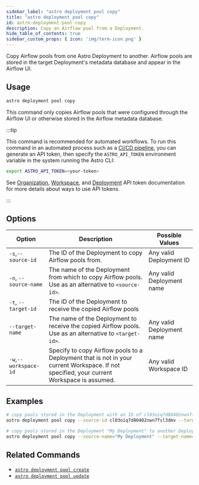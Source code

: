 ```yaml
---
sidebar_label: "astro deployment pool copy"
title: "astro deployment pool copy"
id: astro-deployment-pool-copy
description: Copy an Airflow pool from a Deployment.
hide_table_of_contents: true
sidebar_custom_props: { icon: 'img/term-icon.png' }
---
```



Copy Airflow pools from one Astro Deployment to another. Airflow pools are stored in the target Deployment's metadata database and appear in the Airflow UI.

## Usage

```sh
astro deployment pool copy
```

This command only copies Airflow pools that were configured through the Airflow UI or otherwise stored in the Airflow metadata database.

:::tip

This command is recommended for automated workflows. To run this command in an automated process such as a [CI/CD pipeline](set-up-ci-cd.md), you can generate an API token, then specify the `ASTRO_API_TOKEN` environment variable in the system running the Astro CLI:

```bash
export ASTRO_API_TOKEN=<your-token>
```

See [Organization](organization-api-tokens.md), [Workspace](workspace-api-tokens.md), and [Deployment](deployment-api-tokens.md) API token documentation for more details about ways to use API tokens.

:::

## Options

| Option                         | Description                                                                            | Possible Values                                                                |
| ------------------------------ | -------------------------------------------------------------------------------------- | ------------------------------------------------------------------------------ |
| `-s`,`--source-id`           |    The ID of the Deployment to copy Airflow pools from.                                             | Any valid Deployment ID |
| `-n`, `--source-name` | The name of the Deployment from which to copy Airflow pools. Use as an alternative to `<source-id>`. | Any valid Deployment name                                            |
| `-t`, `--target-id` | The ID of the Deployment to receive the copied Airflow pools                                     |
| `--target-name` | The name of the Deployment to receive the copied Airflow pools.  Use as an alternative to `<target-id>`. | Any valid Deployment name                                            |
| `-w`,`--workspace-id`          | Specify to copy Airflow pools to a Deployment that is not in your current Workspace. If not specified, your current Workspace is assumed.          | Any valid Workspace ID      |

## Examples

```bash
# copy pools stored in the Deployment with an ID of cl03oiq7d80402nwn7fsl3dmv to a deployment with an ID of cl03oiq7d80402nwn7fsl3dcd
astro deployment pool copy --source-id cl03oiq7d80402nwn7fsl3dmv --target cl03oiq7d80402nwn7fsl3dcd

# copy pools stored in the Deployment "My Deployment" to another Deployment "My Other Deployment"
astro deployment pool copy --source-name="My Deployment" --target-name="My Other Deployment"
```

## Related Commands

- [`astro deployment pool create`](cli/astro-deployment-pool-create.md)
- [`astro deployment pool update`](cli/astro-deployment-pool-update.md)
